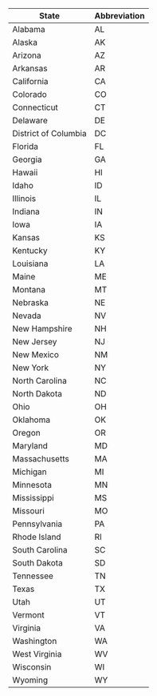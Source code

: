 | State | Abbreviation |
| --- | --- |
| Alabama | AL |
| Alaska | AK |
| Arizona | AZ |
| Arkansas | AR |
| California | CA |
| Colorado | CO |
| Connecticut | CT |
| Delaware | DE |
| District of Columbia | DC |
| Florida | FL |
| Georgia | GA |
| Hawaii | HI |
| Idaho | ID |
| Illinois | IL |
| Indiana | IN |
| Iowa | IA |
| Kansas | KS |
| Kentucky | KY |
| Louisiana | LA |
| Maine | ME |
| Montana | MT |
| Nebraska | NE |
| Nevada | NV |
| New Hampshire | NH |
| New Jersey | NJ |
| New Mexico | NM |
| New York | NY |
| North Carolina | NC |
| North Dakota | ND |
| Ohio | OH |
| Oklahoma | OK |
| Oregon | OR |
| Maryland | MD |
| Massachusetts | MA |
| Michigan | MI |
| Minnesota | MN |
| Mississippi | MS |
| Missouri | MO |
| Pennsylvania | PA |
| Rhode Island | RI |
| South Carolina | SC |
| South Dakota | SD |
| Tennessee | TN |
| Texas | TX |
| Utah | UT |
| Vermont | VT |
| Virginia | VA |
| Washington | WA |
| West Virginia | WV |
| Wisconsin | WI |
| Wyoming | WY |
